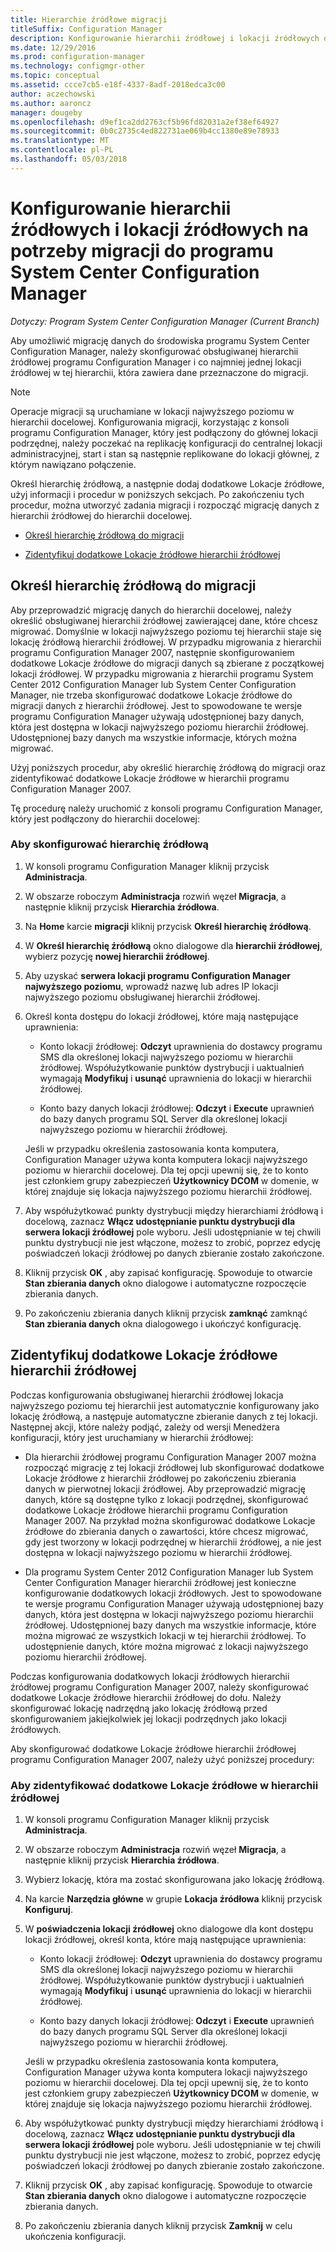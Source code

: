 ```yaml
---
title: Hierarchie źródłowe migracji
titleSuffix: Configuration Manager
description: Konfigurowanie hierarchii źródłowej i lokacji źródłowych dane można migrować do środowiska programu System Center Configuration Manager.
ms.date: 12/29/2016
ms.prod: configuration-manager
ms.technology: configmgr-other
ms.topic: conceptual
ms.assetid: ccce7cb5-e18f-4337-8adf-2018edca3c00
author: aczechowski
ms.author: aaroncz
manager: dougeby
ms.openlocfilehash: d9ef1ca2dd2763cf5b96fd82031a2ef38ef64927
ms.sourcegitcommit: 0b0c2735c4ed822731ae069b4cc1380e89e78933
ms.translationtype: MT
ms.contentlocale: pl-PL
ms.lasthandoff: 05/03/2018
---
```

# <a name="configure-source-hierarchies-and-source-sites-for-migration-to-system-center-configuration-manager"></a>Konfigurowanie hierarchii źródłowych i lokacji źródłowych na potrzeby migracji do programu System Center Configuration Manager

*Dotyczy: Program System Center Configuration Manager (Current Branch)*

Aby umożliwić migrację danych do środowiska programu System Center Configuration Manager, należy skonfigurować obsługiwanej hierarchii źródłowej programu Configuration Manager i co najmniej jednej lokacji źródłowej w tej hierarchii, która zawiera dane przeznaczone do migracji.  

> [!NOTE]  
>  Operacje migracji są uruchamiane w lokacji najwyższego poziomu w hierarchii docelowej. Konfigurowania migracji, korzystając z konsoli programu Configuration Manager, który jest podłączony do głównej lokacji podrzędnej, należy poczekać na replikację konfiguracji do centralnej lokacji administracyjnej, start i stan są następnie replikowane do lokacji głównej, z którym nawiązano połączenie.  

 Określ hierarchię źródłową, a następnie dodaj dodatkowe Lokacje źródłowe, użyj informacji i procedur w poniższych sekcjach. Po zakończeniu tych procedur, można utworzyć zadania migracji i rozpocząć migrację danych z hierarchii źródłowej do hierarchii docelowej.  

-   [Określ hierarchię źródłową do migracji](#BKBM_ConfigSrcHierarchy)  

-   [Zidentyfikuj dodatkowe Lokacje źródłowe hierarchii źródłowej](#BKBM_ConfigSrcSites)  

##  <a name="BKBM_ConfigSrcHierarchy"></a> Określ hierarchię źródłową do migracji  
 Aby przeprowadzić migrację danych do hierarchii docelowej, należy określić obsługiwanej hierarchii źródłowej zawierającej dane, które chcesz migrować. Domyślnie w lokacji najwyższego poziomu tej hierarchii staje się lokację źródłową hierarchii źródłowej. W przypadku migrowania z hierarchii programu Configuration Manager 2007, następnie skonfigurowaniem dodatkowe Lokacje źródłowe do migracji danych są zbierane z początkowej lokacji źródłowej. W przypadku migrowania z hierarchii programu System Center 2012 Configuration Manager lub System Center Configuration Manager, nie trzeba skonfigurować dodatkowe Lokacje źródłowe do migracji danych z hierarchii źródłowej. Jest to spowodowane te wersje programu Configuration Manager używają udostępnionej bazy danych, która jest dostępna w lokacji najwyższego poziomu hierarchii źródłowej. Udostępnionej bazy danych ma wszystkie informacje, których można migrować.  

 Użyj poniższych procedur, aby określić hierarchię źródłową do migracji oraz zidentyfikować dodatkowe Lokacje źródłowe w hierarchii programu Configuration Manager 2007.  

 Tę procedurę należy uruchomić z konsoli programu Configuration Manager, który jest podłączony do hierarchii docelowej:  

### <a name="to-configure-a-source-hierarchy"></a>Aby skonfigurować hierarchię źródłową   

1.  W konsoli programu Configuration Manager kliknij przycisk **Administracja**.  

2.  W obszarze roboczym **Administracja** rozwiń węzeł **Migracja**, a następnie kliknij przycisk **Hierarchia źródłowa**.  

3.  Na **Home** karcie **migracji** kliknij przycisk **Określ hierarchię źródłową**.  

4.  W **Określ hierarchię źródłową** okno dialogowe dla **hierarchii źródłowej**, wybierz pozycję **nowej hierarchii źródłowej**.  

5.  Aby uzyskać **serwera lokacji programu Configuration Manager najwyższego poziomu**, wprowadź nazwę lub adres IP lokacji najwyższego poziomu obsługiwanej hierarchii źródłowej.  

6.  Określ konta dostępu do lokacji źródłowej, które mają następujące uprawnienia:  

    -   Konto lokacji źródłowej: **Odczyt** uprawnienia do dostawcy programu SMS dla określonej lokacji najwyższego poziomu w hierarchii źródłowej. Współużytkowanie punktów dystrybucji i uaktualnień wymagają **Modyfikuj** i **usunąć** uprawnienia do lokacji w hierarchii źródłowej.

    -   Konto bazy danych lokacji źródłowej: **Odczyt** i **Execute** uprawnień do bazy danych programu SQL Server dla określonej lokacji najwyższego poziomu w hierarchii źródłowej.  

     Jeśli w przypadku określenia zastosowania konta komputera, Configuration Manager używa konta komputera lokacji najwyższego poziomu w hierarchii docelowej. Dla tej opcji upewnij się, że to konto jest członkiem grupy zabezpieczeń **Użytkownicy DCOM** w domenie, w której znajduje się lokacja najwyższego poziomu hierarchii źródłowej.  

7.  Aby współużytkować punkty dystrybucji między hierarchiami źródłową i docelową, zaznacz **Włącz udostępnianie punktu dystrybucji dla serwera lokacji źródłowej** pole wyboru. Jeśli udostępnianie w tej chwili punktu dystrybucji nie jest włączone, możesz to zrobić, poprzez edycję poświadczeń lokacji źródłowej po danych zbieranie zostało zakończone.  

8.  Kliknij przycisk **OK** , aby zapisać konfigurację. Spowoduje to otwarcie **Stan zbierania danych** okno dialogowe i automatyczne rozpoczęcie zbierania danych.  

9. Po zakończeniu zbierania danych kliknij przycisk **zamknąć** zamknąć **Stan zbierania danych** okna dialogowego i ukończyć konfigurację.  

##  <a name="BKBM_ConfigSrcSites"></a> Zidentyfikuj dodatkowe Lokacje źródłowe hierarchii źródłowej  
 Podczas konfigurowania obsługiwanej hierarchii źródłowej lokacja najwyższego poziomu tej hierarchii jest automatycznie konfigurowany jako lokację źródłową, a następuje automatyczne zbieranie danych z tej lokacji. Następnej akcji, które należy podjąć, zależy od wersji Menedżera konfiguracji, który jest uruchamiany w hierarchii źródłowej:  

-   Dla hierarchii źródłowej programu Configuration Manager 2007 można rozpocząć migrację z tej lokacji źródłowej lub skonfigurować dodatkowe Lokacje źródłowe z hierarchii źródłowej po zakończeniu zbierania danych w pierwotnej lokacji źródłowej. Aby przeprowadzić migrację danych, które są dostępne tylko z lokacji podrzędnej, skonfigurować dodatkowe Lokacje źródłowe hierarchii programu Configuration Manager 2007. Na przykład można skonfigurować dodatkowe Lokacje źródłowe do zbierania danych o zawartości, które chcesz migrować, gdy jest tworzony w lokacji podrzędnej w hierarchii źródłowej, a nie jest dostępna w lokacji najwyższego poziomu w hierarchii źródłowej.  

-   Dla programu System Center 2012 Configuration Manager lub System Center Configuration Manager hierarchii źródłowej jest konieczne konfigurowanie dodatkowych lokacji źródłowych. Jest to spowodowane te wersje programu Configuration Manager używają udostępnionej bazy danych, która jest dostępna w lokacji najwyższego poziomu hierarchii źródłowej. Udostępnionej bazy danych ma wszystkie informacje, które można migrować ze wszystkich lokacji w tej hierarchii źródłowej. To udostępnienie danych, które można migrować z lokacji najwyższego poziomu hierarchii źródłowej.  

Podczas konfigurowania dodatkowych lokacji źródłowych hierarchii źródłowej programu Configuration Manager 2007, należy skonfigurować dodatkowe Lokacje źródłowe hierarchii źródłowej do dołu. Należy skonfigurować lokację nadrzędną jako lokację źródłową przed skonfigurowaniem jakiejkolwiek jej lokacji podrzędnych jako lokacji źródłowych.  

Aby skonfigurować dodatkowe Lokacje źródłowe hierarchii źródłowej programu Configuration Manager 2007, należy użyć poniższej procedury:  

### <a name="to-identify-additional-source-sites-in-the-source-hierarchy"></a>Aby zidentyfikować dodatkowe Lokacje źródłowe w hierarchii źródłowej 

1.  W konsoli programu Configuration Manager kliknij przycisk **Administracja**.  

2.  W obszarze roboczym **Administracja** rozwiń węzeł **Migracja**, a następnie kliknij przycisk **Hierarchia źródłowa**.  

3.  Wybierz lokację, która ma zostać skonfigurowana jako lokację źródłową.  

4.  Na karcie **Narzędzia główne** w grupie **Lokacja źródłowa** kliknij przycisk **Konfiguruj**.  

5.  W **poświadczenia lokacji źródłowej** okno dialogowe dla kont dostępu lokacji źródłowej, określ konta, które mają następujące uprawnienia:  

    -   Konto lokacji źródłowej: **Odczyt** uprawnienia do dostawcy programu SMS dla określonej lokacji najwyższego poziomu w hierarchii źródłowej. Współużytkowanie punktów dystrybucji i uaktualnień wymagają **Modyfikuj** i **usunąć** uprawnienia do lokacji w hierarchii źródłowej.  

    -   Konto bazy danych lokacji źródłowej: **Odczyt** i **Execute** uprawnień do bazy danych programu SQL Server dla określonej lokacji najwyższego poziomu w hierarchii źródłowej.  

    Jeśli w przypadku określenia zastosowania konta komputera, Configuration Manager używa konta komputera lokacji najwyższego poziomu w hierarchii docelowej. Dla tej opcji upewnij się, że to konto jest członkiem grupy zabezpieczeń **Użytkownicy DCOM** w domenie, w której znajduje się lokacja najwyższego poziomu hierarchii źródłowej.  

6.  Aby współużytkować punkty dystrybucji między hierarchiami źródłową i docelową, zaznacz **Włącz udostępnianie punktu dystrybucji dla serwera lokacji źródłowej** pole wyboru. Jeśli udostępnianie w tej chwili punktu dystrybucji nie jest włączone, możesz to zrobić, poprzez edycję poświadczeń lokacji źródłowej po danych zbieranie zostało zakończone.  

7. Kliknij przycisk **OK** , aby zapisać konfigurację. Spowoduje to otwarcie **Stan zbierania danych** okno dialogowe i automatyczne rozpoczęcie zbierania danych.  

8.  Po zakończeniu zbierania danych kliknij przycisk **Zamknij** w celu ukończenia konfiguracji.  
